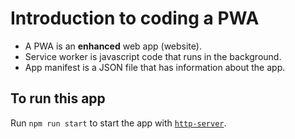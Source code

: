 # Introduction to coding a PWA

- A PWA is an **enhanced** web app (website).
- Service worker is javascript code that runs in the background.
- App manifest is a JSON file that has information about the app.

## To run this app
Run `npm run start` to start the app with [`http-server`](https://github.com/http-party/http-server#readme).  

